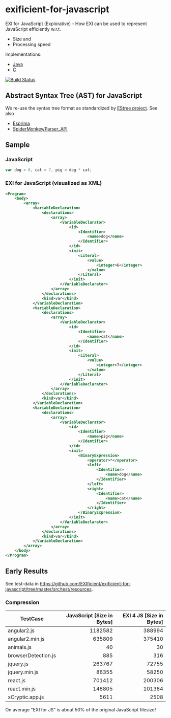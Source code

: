 # exificient-for-javascript

EXI for JavaScript (Explorative) - How EXI can be used to represent JavaScript efficiently w.r.t.

* Size and
* Processing speed


Implementations:
* [Java](https://github.com/EXIficient/exificient-for-javascript/tree/master/src/main/java/) 
* [C](https://github.com/EXIficient/exificient-for-javascript/tree/master/src/main/c/) 


[![Build Status](https://travis-ci.org/EXIficient/exificient-for-css.svg?branch=master)](https://travis-ci.org/EXIficient/exificient-for-javascript)

## Abstract Syntax Tree (AST) for JavaScript

We re-use the syntax tree format as standardized by [EStree project](https://github.com/estree/estree). See also
* [Esprima](http://esprima.org/)
* [SpiderMonkey/Parser_API](https://developer.mozilla.org/en-US/docs/Mozilla/Projects/SpiderMonkey/Parser_API)

## Sample

### JavaScript

```javascript
var dog = 6, cat = 7, pig = dog * cat;
```

### EXI for JavaScript (visualized as XML)

```xml
<Program>
    <body>
        <array>
            <VariableDeclaration>
                <declarations>
                    <array>
                        <VariableDeclarator>
                            <id>
                                <Identifier>
                                    <name>dog</name>
                                </Identifier>
                            </id>
                            <init>
                                <Literal>
                                    <value>
                                        <integer>6</integer>
                                    </value>
                                </Literal>
                            </init>
                        </VariableDeclarator>
                    </array>
                </declarations>
                <kind>var</kind>
            </VariableDeclaration>
            <VariableDeclaration>
                <declarations>
                    <array>
                        <VariableDeclarator>
                            <id>
                                <Identifier>
                                    <name>cat</name>
                                </Identifier>
                            </id>
                            <init>
                                <Literal>
                                    <value>
                                        <integer>7</integer>
                                    </value>
                                </Literal>
                            </init>
                        </VariableDeclarator>
                    </array>
                </declarations>
                <kind>var</kind>
            </VariableDeclaration>
            <VariableDeclaration>
                <declarations>
                    <array>
                        <VariableDeclarator>
                            <id>
                                <Identifier>
                                    <name>pig</name>
                                </Identifier>
                            </id>
                            <init>
                                <BinaryExpression>
                                    <operator>*</operator>
                                    <left>
                                        <Identifier>
                                            <name>dog</name>
                                        </Identifier>
                                    </left>
                                    <right>
                                        <Identifier>
                                            <name>cat</name>
                                        </Identifier>
                                    </right>
                                </BinaryExpression>
                            </init>
                        </VariableDeclarator>
                    </array>
                </declarations>
                <kind>var</kind>
            </VariableDeclaration>
        </array>
    </body>
</Program>
```

## Early Results

See test-data in https://github.com/EXIficient/exificient-for-javascript/tree/master/src/test/resources.

### Compression


| TestCase     | JavaScript [Size in Bytes]  | EXI 4 JS [Size in Bytes]  |
| ------------- | -------------:| -----:|
| angular2.js     | 1182582 | 388994 |
| angular2.min.js | 635809 | 375410 |
|animals.js | 40 | 30 |
| browserDetection.js | 885 | 316 |
|  jquery.js | 263767 |72755 |
| jquery.min.js | 86355 | 58250 |
| react.js |  701412 | 200306 |
| react.min.js | 148805 | 101384 |
| xCryptic.app.js |5611 | 2508

On average "EXI for JS" is about 50% of the original JavaScript filesize!